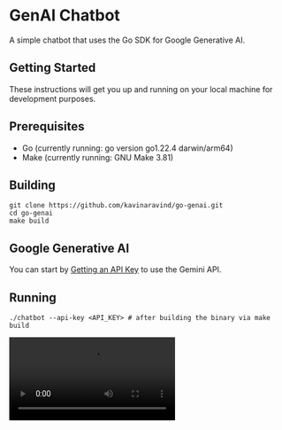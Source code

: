 # GenAI Chatbot

A simple chatbot that uses the Go SDK for Google Generative AI.

## Getting Started

These instructions will get you up and running on your local machine for development purposes.

## Prerequisites

- Go (currently running: go version go1.22.4 darwin/arm64)
- Make (currently running: GNU Make 3.81)

## Building

```shell
git clone https://github.com/kavinaravind/go-genai.git
cd go-genai
make build
```

## Google Generative AI

You can start by [Getting an API Key](https://ai.google.dev/gemini-api/docs/api-key) to use the Gemini API.

## Running

```shell
./chatbot --api-key <API_KEY> # after building the binary via make build
```

![chatbot](./assets/chatbot.mp4)
